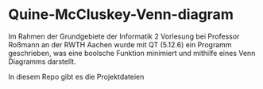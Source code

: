 # Quine-McCluskey-Venn-diagram

Im Rahmen der Grundgebiete der Informatik 2 Vorlesung bei Professor Roßmann an der RWTH Aachen wurde mit QT (5.12.6) ein Programm geschrieben, was eine boolsche Funktion minimiert und mithilfe eines Venn Diagramms darstellt.

In diesem Repo gibt es die Projektdateien
